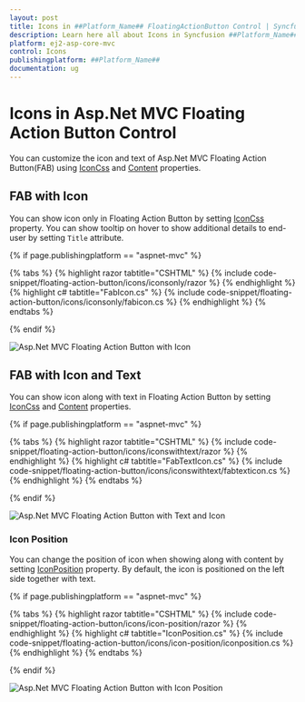 ```yaml
---
layout: post
title: Icons in ##Platform_Name## FloatingActionButton Control | Syncfusion
description: Learn here all about Icons in Syncfusion ##Platform_Name## FloatingActionButton control of Syncfusion Essential JS 2 and more.
platform: ej2-asp-core-mvc
control: Icons
publishingplatform: ##Platform_Name##
documentation: ug
---
```


# Icons in Asp.Net MVC Floating Action Button Control

You can customize the icon and text of Asp.Net MVC Floating Action Button(FAB) using [IconCss](https://help.syncfusion.com/cr/aspnetmvc-js2/Syncfusion.EJ2.Buttons.Fab.html#Syncfusion_EJ2_Buttons_Fab_IconCss) and [Content](https://help.syncfusion.com/cr/aspnetmvc-js2/Syncfusion.EJ2.Buttons.Fab.html#Syncfusion_EJ2_Buttons_Fab_Content) properties.

## FAB with Icon

You can show icon only in Floating Action Button by setting [IconCss](https://help.syncfusion.com/cr/aspnetmvc-js2/Syncfusion.EJ2.Buttons.Fab.html#Syncfusion_EJ2_Buttons_Fab_IconCss) property. You can show tooltip on hover to show additional details to end-user by setting `Title` attribute.

{% if page.publishingplatform == "aspnet-mvc" %}

{% tabs %}
{% highlight razor tabtitle="CSHTML" %}
{% include code-snippet/floating-action-button/icons/iconsonly/razor %}
{% endhighlight %}
{% highlight c# tabtitle="FabIcon.cs" %}
{% include code-snippet/floating-action-button/icons/iconsonly/fabicon.cs %}
{% endhighlight %}
{% endtabs %}

{% endif %}

![Asp.Net MVC Floating Action Button with Icon](images/FabWithIcon.png)

## FAB with Icon and Text

You can show icon along with text in Floating Action Button by setting [IconCss](https://help.syncfusion.com/cr/aspnetmvc-js2/Syncfusion.EJ2.Buttons.Fab.html#Syncfusion_EJ2_Buttons_Fab_IconCss) and [Content](https://help.syncfusion.com/cr/aspnetmvc-js2/Syncfusion.EJ2.Buttons.Fab.html#Syncfusion_EJ2_Buttons_Fab_Content) properties.

{% if page.publishingplatform == "aspnet-mvc" %}

{% tabs %}
{% highlight razor tabtitle="CSHTML" %}
{% include code-snippet/floating-action-button/icons/iconswithtext/razor %}
{% endhighlight %}
{% highlight c# tabtitle="FabTextIcon.cs" %}
{% include code-snippet/floating-action-button/icons/iconswithtext/fabtexticon.cs %}
{% endhighlight %}
{% endtabs %}

{% endif %}

![Asp.Net MVC Floating Action Button with Text and Icon](images/IconandText.png)

### Icon Position

You can change the position of icon when showing along with content by setting [IconPosition](https://help.syncfusion.com/cr/aspnetmvc-js2/Syncfusion.EJ2.Buttons.Fab.html#Syncfusion_EJ2_Buttons_Fab_IconPosition) property. By default, the icon is positioned on the left side together with text.

{% if page.publishingplatform == "aspnet-mvc" %}

{% tabs %}
{% highlight razor tabtitle="CSHTML" %}
{% include code-snippet/floating-action-button/icons/icon-position/razor %}
{% endhighlight %}
{% highlight c# tabtitle="IconPosition.cs" %}
{% include code-snippet/floating-action-button/icons/icon-position/iconposition.cs %}
{% endhighlight %}
{% endtabs %}

{% endif %}

![Asp.Net MVC Floating Action Button with Icon Position](images/IconPosition.png)